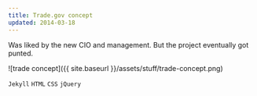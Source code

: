 ```yaml
---
title: Trade.gov concept
updated: 2014-03-18 
---
```


Was liked by the new CIO and management. But the project eventually got punted.

![trade concept]({{ site.baseurl }}/assets/stuff/trade-concept.png)

`Jekyll` `HTML` `CSS` `jQuery`